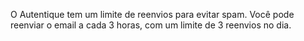 O Autentique tem um limite de reenvios para evitar spam. Você pode reenviar o email a cada 3 horas, com um limite de 3 reenvios no dia.